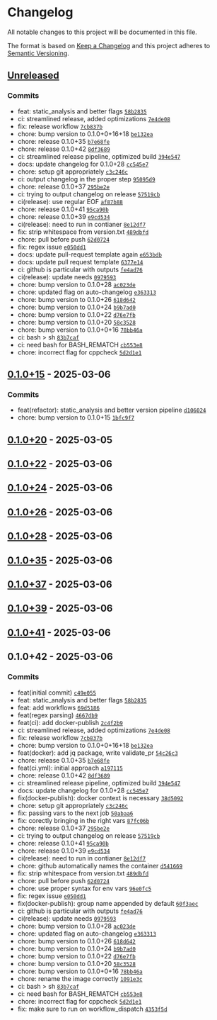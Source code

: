 # Changelog

All notable changes to this project will be documented in this file.

The format is based on [Keep a Changelog](https://keepachangelog.com/en/1.0.0/)
and this project adheres to [Semantic Versioning](https://semver.org/spec/v2.0.0.html).

## [Unreleased](https://github.com/krakjn/timbre/compare/0.1.0+15...HEAD)

### Commits

- feat: static_analysis and better flags [`58b2835`](https://github.com/krakjn/timbre/commit/58b2835afb19d9f9e6ba5ad82b00159fb77b19d6)
- ci: streamlined release, added optimizations [`7e4de08`](https://github.com/krakjn/timbre/commit/7e4de0872419a61e84959c6d145e7992e24af341)
- fix: release workflow [`7cb837b`](https://github.com/krakjn/timbre/commit/7cb837bd84a28685c37b2f7ecc1ed2285c2b0155)
- chore: bump version to 0.1.0+0+16+18 [`be132ea`](https://github.com/krakjn/timbre/commit/be132ea47ed856a91be406ecb1956337294809d6)
- chore: release 0.1.0+35 [`b7e68fe`](https://github.com/krakjn/timbre/commit/b7e68fe7d19202e93fc735d8f4cdff9ad10ed596)
- chore: release 0.1.0+42 [`8df3689`](https://github.com/krakjn/timbre/commit/8df3689d130064ea7d9ba08c695537cd05be2111)
- ci: streamlined release pipeline, optimized build [`394e547`](https://github.com/krakjn/timbre/commit/394e5475fe1c80168c24f340d20012484d8b6368)
- docs: update changelog for 0.1.0+28 [`cc545e7`](https://github.com/krakjn/timbre/commit/cc545e736128679070a11c06eca9b54b65a9cf39)
- chore: setup git appropriately [`c3c246c`](https://github.com/krakjn/timbre/commit/c3c246cc1a80686168a78db718a4f95e2062a685)
- ci: output changelog in the proper step [`95095d9`](https://github.com/krakjn/timbre/commit/95095d9ea750f10259962260c5ae7c4297f45a66)
- chore: release 0.1.0+37 [`295be2e`](https://github.com/krakjn/timbre/commit/295be2e5b7af950af0dbeac181d5e5422ee44035)
- ci: trying to output changelog on release [`57519cb`](https://github.com/krakjn/timbre/commit/57519cb1bc97eaee25e3acfc7b1b186444503021)
- ci(release): use regular EOF [`af87b88`](https://github.com/krakjn/timbre/commit/af87b88870e518821d3ffb5aa1279343e1627556)
- chore: release 0.1.0+41 [`95ca90b`](https://github.com/krakjn/timbre/commit/95ca90b5ecd4e70aabb99122ffe391f13d5261f8)
- chore: release 0.1.0+39 [`e9cd534`](https://github.com/krakjn/timbre/commit/e9cd534fdaa83bc1f881c94d4268785ae343ac8f)
- ci(release): need to run in contianer [`8e12df7`](https://github.com/krakjn/timbre/commit/8e12df70aae648ce85a1d2820450b86e49801564)
- fix: strip whitespace from version.txt [`489dbfd`](https://github.com/krakjn/timbre/commit/489dbfd3b793d836fe3c7c18d02a6961a5ce2f1a)
- chore: pull before push [`62d0724`](https://github.com/krakjn/timbre/commit/62d072435d284d0eb4a0134640f7dae8fb8a0beb)
- fix: regex issue [`e050dd1`](https://github.com/krakjn/timbre/commit/e050dd11a4b76b23aa808a07440a6cbd35a33430)
- docs: update pull-request template again [`e653bdb`](https://github.com/krakjn/timbre/commit/e653bdb314fd988c39c22a114a0bac67a65de178)
- docs: update pull request template [`6377e14`](https://github.com/krakjn/timbre/commit/6377e14b7755b90620137bc47a673b90b8bf9e37)
- ci: github is particular with outputs [`fe4ad76`](https://github.com/krakjn/timbre/commit/fe4ad76d667f96667fb8b3a7a2866d23a37c1db3)
- ci(release): update needs [`0979593`](https://github.com/krakjn/timbre/commit/097959376bc63a5cb1ab76febf60ad2886829d8a)
- chore: bump version to 0.1.0+28 [`ac023de`](https://github.com/krakjn/timbre/commit/ac023de0a7b52faa192696ed20a37ef8ec823954)
- chore: updated flag on auto-changelog [`e363313`](https://github.com/krakjn/timbre/commit/e36331381d3f6cd3706ed598a8073cd2c3144cd8)
- chore: bump version to 0.1.0+26 [`618d642`](https://github.com/krakjn/timbre/commit/618d6420a5c12bebc441dcd66be4f1a6caff0854)
- chore: bump version to 0.1.0+24 [`b9b7ad0`](https://github.com/krakjn/timbre/commit/b9b7ad0c993cb2ebdb5d9f2749ecdbc4017e2715)
- chore: bump version to 0.1.0+22 [`d76e7fb`](https://github.com/krakjn/timbre/commit/d76e7fb0d1341b3936537b539eac04a0655fa56d)
- chore: bump version to 0.1.0+20 [`58c3528`](https://github.com/krakjn/timbre/commit/58c352880df155bf759c4966e165b489742e4401)
- chore: bump version to 0.1.0+0+16 [`78bb46a`](https://github.com/krakjn/timbre/commit/78bb46a08f2c477934230bd36ac329fa8fb7fa50)
- ci: bash &gt; sh [`83b7caf`](https://github.com/krakjn/timbre/commit/83b7caf6361f1314b79872894de06abeb72ccbcd)
- ci: need bash for BASH_REMATCH [`cb553e8`](https://github.com/krakjn/timbre/commit/cb553e88b2ab6c3498b41b6f84600554e2f1067a)
- chore: incorrect flag for cppcheck [`5d2d1e1`](https://github.com/krakjn/timbre/commit/5d2d1e1c649278e3dec5f178e3fdbcfc0602b8e9)

## [0.1.0+15](https://github.com/krakjn/timbre/compare/0.1.0+20...0.1.0+15) - 2025-03-06

### Commits

- feat(refactor): static_analysis and better version pipeline [`d106024`](https://github.com/krakjn/timbre/commit/d106024258c4e92a5960d6f375002d8cf69a6042)
- chore: bump version to 0.1.0+15 [`1bfc9f7`](https://github.com/krakjn/timbre/commit/1bfc9f7a4eeb94a2f7b4cd55f59060455a146a6a)

## [0.1.0+20](https://github.com/krakjn/timbre/compare/0.1.0+22...0.1.0+20) - 2025-03-05

## [0.1.0+22](https://github.com/krakjn/timbre/compare/0.1.0+24...0.1.0+22) - 2025-03-06

## [0.1.0+24](https://github.com/krakjn/timbre/compare/0.1.0+26...0.1.0+24) - 2025-03-06

## [0.1.0+26](https://github.com/krakjn/timbre/compare/0.1.0+28...0.1.0+26) - 2025-03-06

## [0.1.0+28](https://github.com/krakjn/timbre/compare/0.1.0+35...0.1.0+28) - 2025-03-06

## [0.1.0+35](https://github.com/krakjn/timbre/compare/0.1.0+37...0.1.0+35) - 2025-03-06

## [0.1.0+37](https://github.com/krakjn/timbre/compare/0.1.0+39...0.1.0+37) - 2025-03-06

## [0.1.0+39](https://github.com/krakjn/timbre/compare/0.1.0+41...0.1.0+39) - 2025-03-06

## [0.1.0+41](https://github.com/krakjn/timbre/compare/0.1.0+42...0.1.0+41) - 2025-03-06

## 0.1.0+42 - 2025-03-06

### Commits

- feat(initial commit) [`c49e055`](https://github.com/krakjn/timbre/commit/c49e05508e9c2809c787fff1b679d2c7119ffb99)
- feat: static_analysis and better flags [`58b2835`](https://github.com/krakjn/timbre/commit/58b2835afb19d9f9e6ba5ad82b00159fb77b19d6)
- feat: add workflows [`69d5186`](https://github.com/krakjn/timbre/commit/69d5186783c82ec7692f0dbf8095398210ab7855)
- feat(regex parsing) [`4667db9`](https://github.com/krakjn/timbre/commit/4667db9cb2b6db32009901bf0d61a104724233c6)
- feat(ci): add docker-publish [`2c4f2b9`](https://github.com/krakjn/timbre/commit/2c4f2b9d36cb188a77eb52e42bed8a92683fa72a)
- ci: streamlined release, added optimizations [`7e4de08`](https://github.com/krakjn/timbre/commit/7e4de0872419a61e84959c6d145e7992e24af341)
- fix: release workflow [`7cb837b`](https://github.com/krakjn/timbre/commit/7cb837bd84a28685c37b2f7ecc1ed2285c2b0155)
- chore: bump version to 0.1.0+0+16+18 [`be132ea`](https://github.com/krakjn/timbre/commit/be132ea47ed856a91be406ecb1956337294809d6)
- feat(docker): add jq package, write validate_pr [`54c26c3`](https://github.com/krakjn/timbre/commit/54c26c3932eba1d8a3ec4990b7295ac462d04eb9)
- chore: release 0.1.0+35 [`b7e68fe`](https://github.com/krakjn/timbre/commit/b7e68fe7d19202e93fc735d8f4cdff9ad10ed596)
- feat(ci.yml): initial approach [`a197115`](https://github.com/krakjn/timbre/commit/a19711596198ef306805e95e1c1cc810f485a745)
- chore: release 0.1.0+42 [`8df3689`](https://github.com/krakjn/timbre/commit/8df3689d130064ea7d9ba08c695537cd05be2111)
- ci: streamlined release pipeline, optimized build [`394e547`](https://github.com/krakjn/timbre/commit/394e5475fe1c80168c24f340d20012484d8b6368)
- docs: update changelog for 0.1.0+28 [`cc545e7`](https://github.com/krakjn/timbre/commit/cc545e736128679070a11c06eca9b54b65a9cf39)
- fix(docker-publish): docker context is necessary [`38d5092`](https://github.com/krakjn/timbre/commit/38d5092ce1de1654121aaf209354eb8bed281394)
- chore: setup git appropriately [`c3c246c`](https://github.com/krakjn/timbre/commit/c3c246cc1a80686168a78db718a4f95e2062a685)
- fix: passing vars to the next job [`50abaa6`](https://github.com/krakjn/timbre/commit/50abaa662f57b4b609f43ec8c469094fb464ad77)
- fix: corectly bringing in the right vars [`87fc06b`](https://github.com/krakjn/timbre/commit/87fc06bb6b4970dbdf87ddff1455102b67c563b2)
- chore: release 0.1.0+37 [`295be2e`](https://github.com/krakjn/timbre/commit/295be2e5b7af950af0dbeac181d5e5422ee44035)
- ci: trying to output changelog on release [`57519cb`](https://github.com/krakjn/timbre/commit/57519cb1bc97eaee25e3acfc7b1b186444503021)
- chore: release 0.1.0+41 [`95ca90b`](https://github.com/krakjn/timbre/commit/95ca90b5ecd4e70aabb99122ffe391f13d5261f8)
- chore: release 0.1.0+39 [`e9cd534`](https://github.com/krakjn/timbre/commit/e9cd534fdaa83bc1f881c94d4268785ae343ac8f)
- ci(release): need to run in contianer [`8e12df7`](https://github.com/krakjn/timbre/commit/8e12df70aae648ce85a1d2820450b86e49801564)
- chore: github automatically names the container [`d541669`](https://github.com/krakjn/timbre/commit/d541669c41fb722e9c6f93d72eba3a13986616d3)
- fix: strip whitespace from version.txt [`489dbfd`](https://github.com/krakjn/timbre/commit/489dbfd3b793d836fe3c7c18d02a6961a5ce2f1a)
- chore: pull before push [`62d0724`](https://github.com/krakjn/timbre/commit/62d072435d284d0eb4a0134640f7dae8fb8a0beb)
- chore: use proper syntax for env vars [`96e0fc5`](https://github.com/krakjn/timbre/commit/96e0fc57b8f1aab4d21fe3df725e0971d99c414a)
- fix: regex issue [`e050dd1`](https://github.com/krakjn/timbre/commit/e050dd11a4b76b23aa808a07440a6cbd35a33430)
- fix(docker-publish): group name appended by default [`60f3aec`](https://github.com/krakjn/timbre/commit/60f3aecb8ff06b8e8c522aff133e9ab55cd4f0f6)
- ci: github is particular with outputs [`fe4ad76`](https://github.com/krakjn/timbre/commit/fe4ad76d667f96667fb8b3a7a2866d23a37c1db3)
- ci(release): update needs [`0979593`](https://github.com/krakjn/timbre/commit/097959376bc63a5cb1ab76febf60ad2886829d8a)
- chore: bump version to 0.1.0+28 [`ac023de`](https://github.com/krakjn/timbre/commit/ac023de0a7b52faa192696ed20a37ef8ec823954)
- chore: updated flag on auto-changelog [`e363313`](https://github.com/krakjn/timbre/commit/e36331381d3f6cd3706ed598a8073cd2c3144cd8)
- chore: bump version to 0.1.0+26 [`618d642`](https://github.com/krakjn/timbre/commit/618d6420a5c12bebc441dcd66be4f1a6caff0854)
- chore: bump version to 0.1.0+24 [`b9b7ad0`](https://github.com/krakjn/timbre/commit/b9b7ad0c993cb2ebdb5d9f2749ecdbc4017e2715)
- chore: bump version to 0.1.0+22 [`d76e7fb`](https://github.com/krakjn/timbre/commit/d76e7fb0d1341b3936537b539eac04a0655fa56d)
- chore: bump version to 0.1.0+20 [`58c3528`](https://github.com/krakjn/timbre/commit/58c352880df155bf759c4966e165b489742e4401)
- chore: bump version to 0.1.0+0+16 [`78bb46a`](https://github.com/krakjn/timbre/commit/78bb46a08f2c477934230bd36ac329fa8fb7fa50)
- chore: rename the image correctly [`1091e3c`](https://github.com/krakjn/timbre/commit/1091e3c1fdfa464aaaa96b5615e4226c32af97b7)
- ci: bash &gt; sh [`83b7caf`](https://github.com/krakjn/timbre/commit/83b7caf6361f1314b79872894de06abeb72ccbcd)
- ci: need bash for BASH_REMATCH [`cb553e8`](https://github.com/krakjn/timbre/commit/cb553e88b2ab6c3498b41b6f84600554e2f1067a)
- chore: incorrect flag for cppcheck [`5d2d1e1`](https://github.com/krakjn/timbre/commit/5d2d1e1c649278e3dec5f178e3fdbcfc0602b8e9)
- fix: make sure to run on workflow_dispatch [`4353f5d`](https://github.com/krakjn/timbre/commit/4353f5def9e36135ff2371b60de71b270d15399a)
